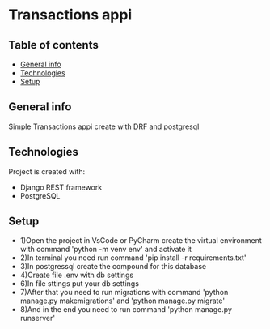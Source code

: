 # Transactions appi


## Table of contents
* [General info](#general-info)
* [Technologies](#technologies)
* [Setup](#setup)

## General info
Simple Transactions appi create with DRF and postgresql

## Technologies
Project is created with:
* Django REST framework
* PostgreSQL

## Setup

* 1)Open the project in VsCode or PyCharm create the virtual environment with command 'python -m venv env' and activate it
* 2)In terminal you need run command 'pip install -r requirements.txt'
* 3)In postgressql create the compound for this database
* 4)Create file .env with db settings
* 6)In file sttings put your db settings
* 7)After that you need to run migrations with command 'python manage.py makemigrations' and 'python manage.py migrate'
* 8)And in the end you need to run command 'python manage.py runserver'

